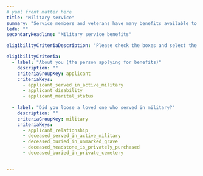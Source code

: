 ```yaml
---
# yaml front matter here
title: "Military service"
summary: "Service members and veterans have many benefits available to them, including educational assistance, home loans, and life insurance."
lede: ""
secondaryHeadline: "Military service benefits"

eligibilityCriteriaDescription: "Please check the boxes and select the options that best describe your situation. Answer as many questions as possible for the most accurate results."

eligibilityCriteria:
  - label: "About you (the person applying for benefits)"
    description: ""
    criteriaGroupKey: applicant
    criteriaKeys:
      - applicant_served_in_active_military
      - applicant_disability
      - applicant_marital_status
  
  - label: "Did you loose a loved one who served in military?"
    description: ""
    criteriaGroupKey: military
    criteriaKeys:
      - applicant_relationship
      - deceased_served_in_active_military
      - deceased_buried_in_unmarked_grave
      - deceased_headstone_is_privately_purchased
      - deceased_buried_in_private_cemetery


---
```

